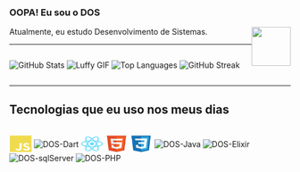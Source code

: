 ### OOPA! Eu sou o DOS 
<img align="right" height="70" width="70" src="https://cdn.discordapp.com/attachments/1117918253373722808/1149187431153815552/Design_sem_nome_1.gif">

Atualmente, eu estudo Desenvolvimento de Sistemas.

<hr>

<p style="display: inline-block">
  <img src="https://github-readme-stats.vercel.app/api?username=dos4002&show_icons=true&theme=tokyonight" alt="GitHub Stats">
  <img height="200" width="349" src="https://media.tenor.com/gJGXNVLiLLkAAAAC/gear-5-gear-5-luffy.gif" alt="Luffy GIF">
</p>

<p style="display: inline-block">
  <img src="https://github-readme-stats.vercel.app/api/top-langs/?username=dos4002&langs_count=8&layout=compact&theme=tokyonight&hide_border=true&border_radius=30" alt="Top Languages">
  <img height="200" width="349" src="https://streak-stats.demolab.com?user=dos4002&theme=tokyonight&hide_border=true&border_radius=40" alt="GitHub Streak">
</p>

</div>

<hr>

## Tecnologias que eu uso nos meus dias

<div style="display: inline-block"><br>
  <img align="center" alt="DOS-Js" height="30" width="40" src="https://raw.githubusercontent.com/devicons/devicon/master/icons/javascript/javascript-plain.svg">
  <img align="center" alt="DOS-Dart" height="30" width="40" src="https://cdn.jsdelivr.net/gh/devicons/devicon/icons/dart/dart-original.svg">
  <img align="center" alt="DOS-React" height="30" width="40" src="https://raw.githubusercontent.com/devicons/devicon/master/icons/react/react-original.svg">
  <img align="center" alt="DOS-HTML" height="30" width="40" src="https://raw.githubusercontent.com/devicons/devicon/master/icons/html5/html5-original.svg">
  <img align="center" alt="DOS-CSS" height="30" width="40" src="https://raw.githubusercontent.com/devicons/devicon/master/icons/css3/css3-original.svg">
  <img align="center" alt="DOS-Java" height="30" width="40" src="https://cdn.jsdelivr.net/gh/devicons/devicon/icons/java/java-original.svg">
  <img align="center" alt="DOS-Elixir" height="30" width="40" src="https://cdn.jsdelivr.net/gh/devicons/devicon/icons/elixir/elixir-original.svg">
  <img align="center" alt="DOS-sqlServer" height="30" width="40" src="https://cdn.jsdelivr.net/gh/devicons/devicon/icons/microsoftsqlserver/microsoftsqlserver-plain.svg">
  <img align="center" alt="DOS-PHP" height="30" width="40" src="https://cdn.jsdelivr.net/gh/devicons/devicon/icons/php/php-original.svg">
</div>
